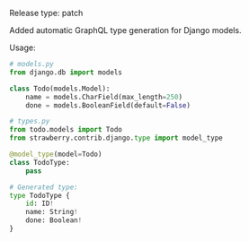 Release type: patch

Added automatic GraphQL type generation for Django models.

Usage:

```python
# models.py
from django.db import models

class Todo(models.Model):
    name = models.CharField(max_length=250)
    done = models.BooleanField(default=False)

# types.py
from todo.models import Todo
from strawberry.contrib.django.type import model_type

@model_type(model=Todo)
class TodoType:
    pass

# Generated type:
type TodoType {
    id: ID!
    name: String!
    done: Boolean!
}
```